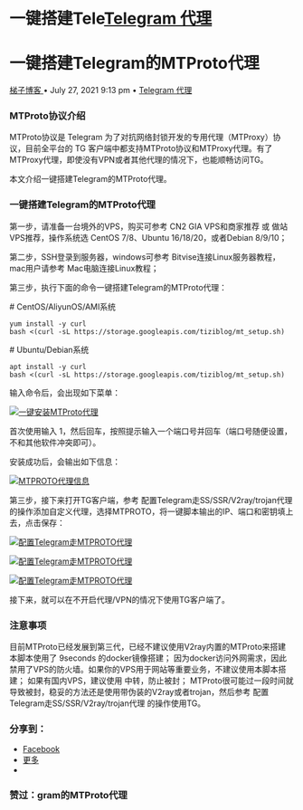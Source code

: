# 一键搭建Tele[Telegram 代理](https://tizi.blog/telegram-代理)

# 一键搭建Telegram的MTProto代理

[梯子博客 ](https://tizi.blog/author/vpntool)• July 27, 2021 9:13 pm • [Telegram 代理](https://tizi.blog/telegram-代理)

### MTProto协议介绍

MTProto协议是 Telegram 为了对抗网络封锁开发的专用代理（MTProxy）协议，目前全平台的 TG 客户端中都支持MTProto协议和MTProxy代理。有了MTProxy代理，即使没有VPN或者其他代理的情况下，也能顺畅访问TG。

本文介绍一键搭建Telegram的MTProto代理。

### 一键搭建Telegram的MTProto代理

第一步，请准备一台境外的VPS，购买可参考 CN2 GIA VPS和商家推荐 或 做站VPS推荐，操作系统选 CentOS 7/8、Ubuntu 16/18/20，或者Debian 8/9/10；

第二步，SSH登录到服务器，windows可参考 Bitvise连接Linux服务器教程，mac用户请参考 Mac电脑连接Linux教程；

第三步，执行下面的命令一键搭建Telegram的MTProto代理：

\# CentOS/AliyunOS/AMI系统

```
yum install -y curl
bash <(curl -sL https://storage.googleapis.com/tiziblog/mt_setup.sh)
```

\# Ubuntu/Debian系统

```
apt install -y curl
bash <(curl -sL https://storage.googleapis.com/tiziblog/mt_setup.sh)
```

输入命令后，会出现如下菜单：

[![一键安装MTProto代理](https://tizi.blog/wp-content/uploads/2021/07/0210725211816.png)](https://tizi.blog/wp-content/uploads/2021/07/0210725211816.png)

首次使用输入 1，然后回车，按照提示输入一个端口号并回车（端口号随便设置，不和其他软件冲突即可）。

安装成功后，会输出如下信息：

[![MTPROTO代理信息](http://tizi.blog/wp-content/uploads/2021/07/6eccc-20210725211837.png)](http://tizi.blog/wp-content/uploads/2021/07/6eccc-20210725211837.png)

第三步，接下来打开TG客户端，参考 配置Telegram走SS/SSR/V2ray/trojan代理 的操作添加自定义代理，选择MTPROTO，将一键脚本输出的IP、端口和密钥填上去，点击保存：

[![配置Telegram走MTPROTO代理](http://tizi.blog/wp-content/uploads/2021/07/437c3-469838454-5fde3b5dda17f_fix732.png)](http://tizi.blog/wp-content/uploads/2021/07/437c3-469838454-5fde3b5dda17f_fix732.png)

[![配置Telegram走MTPROTO代理](http://tizi.blog/wp-content/uploads/2021/07/b7cf4-1041118037-5fde3b7fd83df_fix732.png)](http://tizi.blog/wp-content/uploads/2021/07/b7cf4-1041118037-5fde3b7fd83df_fix732.png)

[![配置Telegram走MTPROTO代理](http://tizi.blog/wp-content/uploads/2021/07/68309-2345975146-5fde3b9831d95_fix732.png)](http://tizi.blog/wp-content/uploads/2021/07/68309-2345975146-5fde3b9831d95_fix732.png)

接下来，就可以在不开启代理/VPN的情况下使用TG客户端了。

### 注意事项

目前MTProto已经发展到第三代，已经不建议使用V2ray内置的MTProto来搭建
本脚本使用了 9seconds 的docker镜像搭建；
因为docker访问外网需求，因此禁用了VPS的防火墙。如果你的VPS用于网站等重要业务，不建议使用本脚本搭建；
如果有国内VPS，建议使用 中转，防止被封；
MTProto很可能过一段时间就导致被封，稳妥的方法还是使用带伪装的V2ray或者trojan，然后参考 配置Telegram走SS/SSR/V2ray/trojan代理 的操作使用TG。

### 分享到：

- [Facebook](https://tizi.blog/33.html?share=facebook&nb=1)
- [更多](https://tizi.blog/33.html#)
- 

### 赞过：gram的MTProto代理